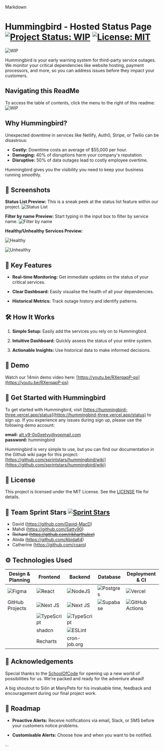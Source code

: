 Markdown

# Hummingbird - Hosted Status Page [![Project Status: WIP](https://img.shields.io/badge/Project%20Status-WIP-yellow.svg)](https://shields.io/) [![License: MIT](https://img.shields.io/badge/License-MIT-blue.svg)](https://opensource.org/licenses/MIT)

![WIP](https://github.com/sprintstars/hummingbird/blob/readme/public/images/readme/work-in-progress.png)

Hummingbird is your early warning system for third-party service outages. We monitor your critical dependencies like website hosting, payment processors, and more, so you can address issues before they impact your customers.

## Navigating this ReadMe

To access the table of contents, click the menu to the right of this readme:
![WIP](https://github.com/sprintstars/hummingbird/blob/readme/public/images/readme/readmeNavmenu.png)

## Why Hummingbird?

Unexpected downtime in services like Netlify, Auth0, Stripe, or Twilio can be disastrous:

- **Costly:** Downtime costs an average of $55,000 per hour.
- **Damaging:** 40% of disruptions harm your company's reputation.
- **Disruptive:** 50% of data outages lead to costly employee overtime.

Hummingbird gives you the visibility you need to keep your business running smoothly.

## 📸 Screenshots

**Status List Preview:** This is a sneak peek at the status list feature within our project.
![Status List](https://github.com/sprintstars/hummingbird/blob/readme/public/images/readme/statusList.png)

**Filter by name Preview:** Start typing in the input box to filter by service name.
![Filter by name](https://github.com/sprintstars/hummingbird/blob/readme/public/images/readme/filterByName.png)

**Healthy/Unhealthy Services Preview:**

![Healthy](https://github.com/sprintstars/hummingbird/blob/readme/public/images/readme/healthy.png)

![Unhealthy](https://github.com/sprintstars/hummingbird/blob/readme/public/images/readme/unhealthy.png)

## 🚀 Key Features

- **Real-time Monitoring:** Get immediate updates on the status of your critical services.

- **Clear Dashboard:** Easily visualise the health of all your dependencies.
- **Historical Metrics:** Track outage history and identify patterns.

## 🛠️ How It Works

1. **Simple Setup:** Easily add the services you rely on to Hummingbird.

2. **Intuitive Dashboard:** Quickly assess the status of your entire system.
3. **Actionable Insights:** Use historical data to make informed decisions.

## 📝 Demo

Watch our 14min demo video here: [https://youtu.be/RXerqapP-ps](https://youtu.be/RXerqapP-ps)

## 📝 Get Started with Hummingbird

To get started with Hummingbird, visit [https://hummingbird-three.vercel.app/status](https://hummingbird-three.vercel.app/status) to sign up. If you experience any issues during sign up, please use the following demo account:

**email:** alt.y9-0o0xetvy@yopmail.com  
**password:** hummingbird

Hummingbird is very simple to use, but you can find our documentation in the Github wiki page for this project: [https://github.com/sprintstars/hummingbird/wiki](https://github.com/sprintstars/hummingbird/wiki)

## 📜 License

This project is licensed under the MIT License. See the [LICENSE](LICENSE.md) file for details.

## 🌠 Team Sprint Stars [![Sprint Stars](https://img.shields.io/badge/Sprint%20Stars-yellow?style=for-the-badge&logo=github)](https://github.com/sprintstars)

- David (https://github.com/David-MacD)
- Mahdi (https://github.com/Satty90)
- ~~Richard (https://github.com/rikharthulee)~~
- Abida (https://github.com/Abida64)
- Catherine (https://github.com/csarq)

## ⚙️ Technologies Used

| Design & Planning                                                                                         | Frontend                                                                                                                 | Backend                                                                                                                  | Database                                                                                                             | Deployment & CI                                                                                                                       |
| --------------------------------------------------------------------------------------------------------- | ------------------------------------------------------------------------------------------------------------------------ | ------------------------------------------------------------------------------------------------------------------------ | -------------------------------------------------------------------------------------------------------------------- | ------------------------------------------------------------------------------------------------------------------------------------- |
| ![Figma](https://img.shields.io/badge/figma-%23F24E1E.svg?style=for-the-badge&logo=figma&logoColor=white) | ![React](https://img.shields.io/badge/react-%2320232a.svg?style=for-the-badge&logo=react&logoColor=%2361DAFB)            | ![NodeJS](https://img.shields.io/badge/node.js-6DA55F?style=for-the-badge&logo=node.js&logoColor=white)                  | ![Postgres](https://img.shields.io/badge/postgres-%23316192.svg?style=for-the-badge&logo=postgresql&logoColor=white) | ![Vercel](https://img.shields.io/badge/vercel-%23000000.svg?style=for-the-badge&logo=vercel&logoColor=white)                          |
| GitHub Projects                                                                                           | ![Next JS](https://img.shields.io/badge/Next-black?style=for-the-badge&logo=next.js&logoColor=white)                     | ![Next JS](https://img.shields.io/badge/Next-black?style=for-the-badge&logo=next.js&logoColor=white)                     | ![Supabase](https://img.shields.io/badge/Supabase-3ECF8E?style=for-the-badge&logo=supabase&logoColor=white)          | ![GitHub Actions](https://img.shields.io/badge/github%20actions-%232671E5.svg?style=for-the-badge&logo=githubactions&logoColor=white) |
|                                                                                                           | ![TypeScript](https://img.shields.io/badge/typescript-%23007ACC.svg?style=for-the-badge&logo=typescript&logoColor=white) | ![TypeScript](https://img.shields.io/badge/typescript-%23007ACC.svg?style=for-the-badge&logo=typescript&logoColor=white) |                                                                                                                      |                                                                                                                                       |
|                                                                                                           | shadcn                                                                                                                   | ![ESLint](https://img.shields.io/badge/ESLint-4B3263?style=for-the-badge&logo=eslint&logoColor=white)                    |                                                                                                                      |                                                                                                                                       |
|                                                                                                           | Recharts                                                                                                                 | cron-job.org                                                                                                             |                                                                                                                      |                                                                                                                                       |

## 💖 Acknowledgements

Special thanks to the [SchoolOfCode](https://github.com/SchoolOfCode) for opening up a new world of possibilities for us. We're packed and ready for the adventure ahead!

A big shoutout to Siôn at ManyPets for his invaluable time, feedback and encouragement during our final project work.

## 🧭 Roadmap

- **Proactive Alerts:** Receive notifications via email, Slack, or SMS before your customers notice problems.

- **Customisable Alerts:** Choose how and when you want to be notified.

_..._
